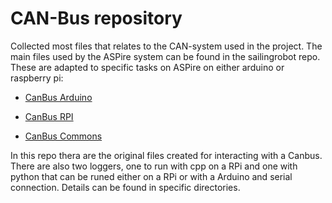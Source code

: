 # **CAN-Bus repository**

Collected most files that relates to the CAN-system used in the project. The main files used by the ASPire system can be found in the sailingrobot repo. These are adapted to specific tasks on ASPire on either arduino or raspberry pi: 

* [CanBus Arduino](https://github.com/AlandSailingRobots/sailingrobot/tree/develop/ArduinoSketches/libraries)

* [CanBus RPI](https://github.com/AlandSailingRobots/sailingrobot/tree/develop/NavigationSystem/Hardwares/CAN_Services)

* [CanBus Commons](https://github.com/AlandSailingRobots/CanBusCommon)

In this repo thera are the original files created for interacting with a Canbus. There are also two loggers, one to run with cpp on a RPi and one with python that can be runed either on a RPi or with a Arduino and serial connection. Details can be found in specific directories.

